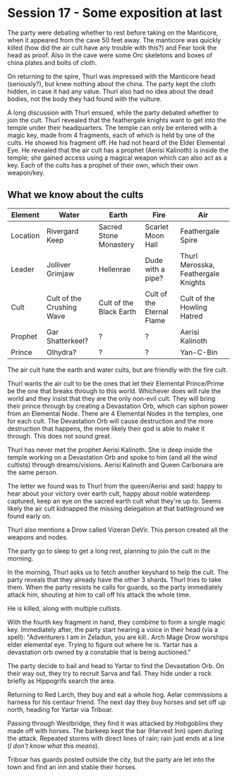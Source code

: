 # Session 17 - Some exposition at last

The party were debating whether to rest before taking on the Manticore, when it appeared from the cave 50 feet away. The manticore was quickly killed (how did the air cult have any trouble with this?) and Fear took the head as proof. Also in the cave were some Orc skeletons and boxes of china plates and bolts of cloth.

On returning to the spire, Thurl was impressed with the Manticore head (seriously?), but knew nothing about the china. The party kept the cloth hidden, in case it had any value. Thurl also had no idea about the dead bodies, not the body they had found with the vulture.

A long discussion with Thurl ensued, while the party debated whether to join the cult. Thurl revealed that the feathergale knights want to get into the temple under their headquarters. The temple can only be entered with a magic key, made from 4 fragments, each of which is held by one of the cults. He showed his fragment off. He had not heard of the Elder Elemental Eye. He revealed that the air cult has a prophet (Aerisi Kalinoth) is inside the temple; she gained access using a magical weapon which can also act as a key. Each of the cults has a prophet of their own, which their own weapon/key.

## What we know about the cults

| Element | Water | Earth | Fire | Air |
| ------- | ----- | ----- | ---- | --- |
|Location |Rivergard Keep |Sacred Stone Monastery |Scarlet Moon Hall |Feathergale Spire |
|Leader |Jolliver Grimjaw |Hellenrae |Dude with a pipe? |Thurl Merosska, Feathergale Knights |
|Cult | Cult of the Crushing Wave |Cult of the Black Earth |Cult of the Eternal Flame |Cult of the Howling Hatred |
|Prophet |Gar Shatterkeel? |? |? |Aerisi Kalinoth |
|Prince |Olhydra? |? |? |Yan-C-Bin |


The air cult hate the earth and water cults, but are friendly with the fire cult.

Thurl wants the air cult to be the ones that let their Elemental Prince/Prime be the one that breaks through to this world. Whichever does will rule the world and they insist that they are the only non-evil cult. They will bring their prince through by creating a Devastation Orb, which can siphon power from an Elemental Node. There are 4 Elemental Nodes in the temples, one for each cult. The Devastation Orb will cause destruction and the more destruction that happens, the more likely their god is able to make it through. This does not sound great.

Thurl has never met the prophet Aerisi Kalinoth. She is deep inside the temple working on a Devastation Orb and spoke to him (and all the wind cultists) through dreams/visions. Aerisi Kalinoth and Queen Carbonara are the same person.

The letter we found was to Thurl from the queen/Aerisi and said: happy to hear about your victory over earth cult, happy about noble waterdeep captured, keep an eye on the sacred earth cult what they're up to. Seems likely the air cult kidnapped the missing delegation at that battleground we found early on.

Thurl also mentions a Drow called Vizeran DeVir. This person created all the weapons and nodes.

The party go to sleep to get a long rest, planning to join the cult in the morning.

In the morning, Thurl asks us to fetch another keyshard to help the cult. The party reveals that they already have the other 3 shards. Thurl tries to take them. When the party resists he calls for guards, so the party immediately attack him, shouting at him to call off his attack the whole time.

He is killed, along with multiple cultists.

With the fourth key fragment in hand, they combime to form a single magic key. Immediately after, the party start hearing a voice in their head (via a spell): "Adventurers I am in Zeladun, you are kill.. Arch Mage Drow worships elder elemental eye. Trying to figure out where he is. Yartar has a devastation orb owned by a constable that is being auctioned."

The party decide to bail and head to Yartar to find the Devastation Orb. On their way out, they try to recruit Sarva and fail. They hide under a rock briefly as Hippogrifs search the area.

Returning to Red Larch, they buy and eat a whole hog. Aelar commissions a harness for his centaur friend. The next day they buy horses and set off up north, heading for Yartar via Triboar.

Passing through Westbridge, they find it was attacked by Hobgoblins they made off with horses. The barkeep kept the bar (Harvest Inn) open during the attack. Repeated storms with direct lines of rain; rain just ends at a line (_I don't know what this means_).

Triboar has guards posted outside the city, but the party are let into the town and find an inn and stable their horses.
